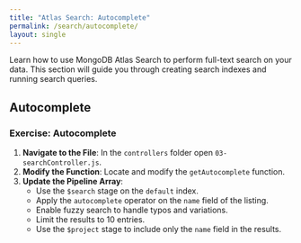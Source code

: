 ```yaml
---
title: "Atlas Search: Autocomplete"
permalink: /search/autocomplete/
layout: single
---
```


Learn how to use MongoDB Atlas Search to perform full-text search on your data. This section will guide you through creating search indexes and running search queries.

## Autocomplete

### Exercise: Autocomplete

1. **Navigate to the File**: In the `controllers` folder open `03-searchController.js`.
2. **Modify the Function**: Locate and modify the `getAutocomplete` function.
3. **Update the Pipeline Array**:
    - Use the `$search` stage on the `default` index.
    - Apply the `autocomplete` operator on the `name` field of the listing.
    - Enable fuzzy search to handle typos and variations.
    - Limit the results to 10 entries.
    - Use the `$project` stage to include only the `name` field in the results.
